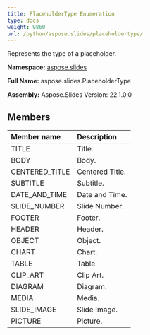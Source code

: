 ```yaml
---
title: PlaceholderType Enumeration
type: docs
weight: 9860
url: /python/aspose.slides/placeholdertype/
---
```


Represents the type of a placeholder.

**Namespace:** [aspose.slides](/python/aspose.slides/)

**Full Name:** aspose.slides.PlaceholderType

**Assembly:**  Aspose.Slides Version: 22.1.0.0

## **Members**
|**Member name**|**Description**|
| :- | :- |
|TITLE|Title.|
|BODY|Body.|
|CENTERED_TITLE|Centered Title.|
|SUBTITLE|Subtitle.|
|DATE_AND_TIME|Date and Time.|
|SLIDE_NUMBER|Slide Number.|
|FOOTER|Footer.|
|HEADER|Header.|
|OBJECT|Object.|
|CHART|Chart.|
|TABLE|Table.|
|CLIP_ART|Clip Art.|
|DIAGRAM|Diagram.|
|MEDIA|Media.|
|SLIDE_IMAGE|Slide Image.|
|PICTURE|Picture.|
